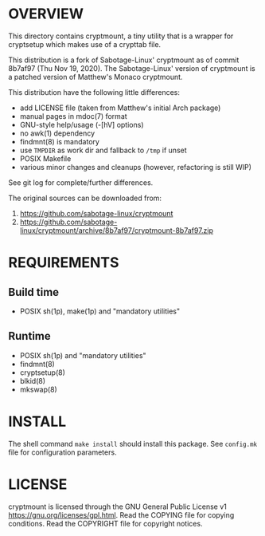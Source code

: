 OVERVIEW
========

This directory contains cryptmount, a tiny utility that is a wrapper for
cryptsetup which makes use of a crypttab file.

This distribution is a fork of Sabotage-Linux' cryptmount as of commit 8b7af97
(Thu Nov 19, 2020).  The Sabotage-Linux' version of cryptmount is a patched
version of Matthew's Monaco cryptmount.

This distribution have the following little differences:
* add LICENSE file (taken from Matthew's initial Arch package)
* manual pages in mdoc(7) format
* GNU-style help/usage (-[hV] options)
* no awk(1) dependency
* findmnt(8) is mandatory
* use `TMPDIR` as work dir and fallback to `/tmp` if unset
* POSIX Makefile
* various minor changes and cleanups (however, refactoring is still WIP)

See git log for complete/further differences.

The original sources can be downloaded from:
1. https://github.com/sabotage-linux/cryptmount
2. https://github.com/sabotage-linux/cryptmount/archive/8b7af97/cryptmount-8b7af97.zip


REQUIREMENTS
============

Build time
----------
* POSIX sh(1p), make(1p) and "mandatory utilities"

Runtime
-------
* POSIX sh(1p) and "mandatory utilities"
* findmnt(8)
* cryptsetup(8)
* blkid(8)
* mkswap(8)


INSTALL
=======

The shell command `make install` should install this package.
See `config.mk` file for configuration parameters.


LICENSE
=======

cryptmount is licensed through the GNU General Public License v1
<https://gnu.org/licenses/gpl.html>.
Read the COPYING file for copying conditions.
Read the COPYRIGHT file for copyright notices.
